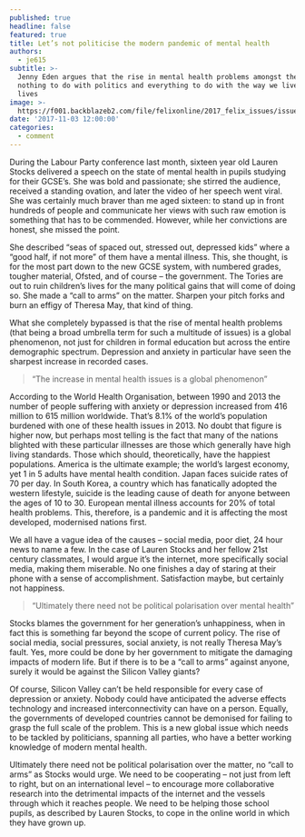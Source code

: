 ```yaml
---
published: true
headline: false
featured: true
title: Let’s not politicise the modern pandemic of mental health
authors:
  - je615
subtitle: >-
  Jenny Eden argues that the rise in mental health problems amongst the young is
  nothing to do with politics and everything to do with the way we live our
  lives
image: >-
  https://f001.backblazeb2.com/file/felixonline/2017_felix_issues/issue_1674/1674_comment_internet.jpg
date: '2017-11-03 12:00:00'
categories:
  - comment
---
```

During the Labour Party conference last month, sixteen year old Lauren Stocks delivered a speech on the state of mental health in pupils studying for their GCSE’s. She was bold and passionate; she stirred the audience, received a standing ovation, and later the video of her speech went viral. She was certainly much braver than me aged sixteen: to stand up in front hundreds of people and communicate her views with such raw emotion is something that has to be commended. However, while her convictions are honest, she missed the point.

She described “seas of spaced out, stressed out, depressed kids” where a “good half, if not more” of them have a mental illness. This, she thought, is for the most part down to the new GCSE system, with numbered grades, tougher material, Ofsted, and of course – the government. The Tories are out to ruin children’s lives for the many political gains that will come of doing so. She made a “call to arms” on the matter. Sharpen your pitch forks and burn an effigy of Theresa May, that kind of thing.

What she completely bypassed is that the rise of mental health problems (that being a broad umbrella term for such a multitude of issues) is a global phenomenon, not just for children in formal education but across the entire demographic spectrum. Depression and anxiety in particular have seen the sharpest increase in recorded cases.

> “The increase in mental health issues is a global phenomenon”

According to the World Health Organisation, between 1990 and 2013 the number of people suffering with anxiety or depression increased from 416 million to 615 million worldwide. That’s 8.1% of the world’s population burdened with one of these health issues  in 2013. No doubt that figure is higher now, but perhaps most telling is the fact that many of the nations blighted with these particular illnesses are those which generally have high living standards. Those which should, theoretically, have the happiest populations. America is the ultimate example; the world’s largest economy, yet 1 in 5 adults have mental health condition. Japan faces suicide rates of 70 per day. In South Korea, a country which has fanatically adopted the western lifestyle, suicide is the leading cause of death for anyone  between the ages of 10 to 30. European mental illness accounts for 20% of total health  problems. This, therefore, is a pandemic and it is affecting the most developed, modernised nations first.

We all have a vague idea of the causes – social media, poor diet, 24 hour news to name a few. In the case of Lauren Stocks and her fellow 21st century classmates, I would argue it’s the internet, more specifically social media, making them miserable. No one finishes a day of staring at their phone with a sense of accomplishment. Satisfaction maybe, but certainly not happiness.

> “Ultimately there need not be political polarisation over mental health”

Stocks blames the government for her generation’s unhappiness, when in fact this is something far beyond the scope of current policy. The rise of social media, social pressures, social anxiety, is not really Theresa May’s fault. Yes, more could be done by her government to mitigate the damaging impacts of modern life. But if there is to be a “call to arms” against anyone, surely it would be against the Silicon Valley giants?

Of course, Silicon Valley can’t be held responsible for every case of depression or anxiety. Nobody could have anticipated the adverse effects technology and increased interconnectivity can have on a person. Equally, the governments of developed countries cannot be demonised for failing to grasp the full scale of the problem. This is a new global issue which needs to be tackled by politicians, spanning all parties, who have a better working knowledge of modern mental health.

Ultimately there need not be political polarisation over the matter, no “call to arms” as Stocks would urge. We need to be cooperating – not just from left to right, but on an international level – to encourage more collaborative research into the detrimental impacts of the internet and the vessels through which it reaches people. We need to be helping those school pupils, as described by Lauren Stocks, to cope in the online world in which they have grown up.